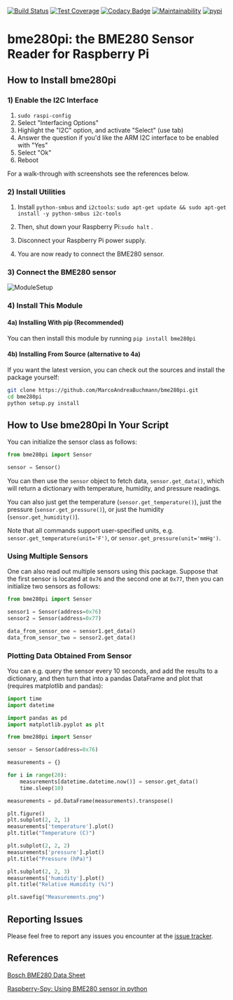 [![Build Status](https://github.com/MarcoAndreaBuchmann/bme280pi/workflows/Tests/badge.svg)](https://github.com/MarcoAndreaBuchmann/bme280pi/actions?query=workflow%3ATests)
[![Test Coverage](https://api.codeclimate.com/v1/badges/74442c7128065652d6da/test_coverage)](https://codeclimate.com/github/MarcoAndreaBuchmann/bme280pi/test_coverage)
[![Codacy Badge](https://api.codacy.com/project/badge/Grade/fb51e4dac5ee4e4bbf55c6615aae3597)](https://app.codacy.com/manual/MarcoAndreaBuchmann/bme280pi/dashboard)
[![Maintainability](https://api.codeclimate.com/v1/badges/74442c7128065652d6da/maintainability)](https://codeclimate.com/github/MarcoAndreaBuchmann/bme280pi/maintainability)
[![pypi](https://img.shields.io/pypi/v/bme280pi.svg)](https://pypi.org/project/bme280pi/)

# bme280pi: the BME280 Sensor Reader for Raspberry Pi

## How to Install bme280pi

### 1) Enable the I2C Interface

1) `sudo raspi-config`
2) Select "Interfacing Options"
3) Highlight the "I2C" option, and activate "Select" (use tab)
4) Answer the question if you'd like the ARM I2C interface to be enabled with "Yes"
5) Select "Ok"
6) Reboot

For a walk-through with screenshots see the references below.

### 2) Install Utilities

1) Install `python-smbus` and `i2ctools`: `sudo apt-get update && sudo apt-get install -y python-smbus i2c-tools`

2) Then, shut down your Raspberry Pi:`sudo halt` .

3) Disconnect your Raspberry Pi power supply.

4) You are now ready to connect the BME280 sensor.
 
### 3) Connect the BME280 sensor

![ModuleSetup](https://i.imgur.com/8i3sSlC.png)

### 4) Install This Module

#### 4a) Installing With pip (Recommended)

You can then install this module by running `pip install bme280pi`

#### 4b) Installing From Source (alternative to 4a)

If you want the latest version, you can check out the sources and install the
package yourself:

```bash
git clone https://github.com/MarcoAndreaBuchmann/bme280pi.git
cd bme280pi
python setup.py install
```

## How to Use bme280pi In Your Script

You can initialize the sensor class as follows:

```python
from bme280pi import Sensor

sensor = Sensor()
```

You can then use the `sensor` object to fetch data, `sensor.get_data()`, which will return a dictionary
with temperature, humidity, and pressure readings.

You can also just get the temperature (`sensor.get_temperature()`),
just the pressure (`sensor.get_pressure()`), or
just the humidity (`sensor.get_humidity()`).

Note that all commands support user-specified units, e.g. `sensor.get_temperature(unit='F')`,
or `sensor.get_pressure(unit='mmHg')`.

### Using Multiple Sensors

One can also read out multiple sensors using this package. Suppose that the first sensor is located
at `0x76` and the second one at `0x77`, then you can initialize two sensors as follows:

```python
from bme280pi import Sensor

sensor1 = Sensor(address=0x76)
sensor2 = Sensor(address=0x77)

data_from_sensor_one = sensor1.get_data()
data_from_sensor_two = sensor2.get_data()
```

### Plotting Data Obtained From Sensor

You can e.g. query the sensor every 10 seconds, and add the results to a dictionary, and then
turn that into a pandas DataFrame and plot that (requires matplotlib and pandas):

```python
import time
import datetime

import pandas as pd
import matplotlib.pyplot as plt

from bme280pi import Sensor

sensor = Sensor(address=0x76)

measurements = {}

for i in range(20):
    measurements[datetime.datetime.now()] = sensor.get_data()
    time.sleep(10)

measurements = pd.DataFrame(measurements).transpose()

plt.figure()
plt.subplot(2, 2, 1)
measurements['temperature'].plot()
plt.title("Temperature (C)")

plt.subplot(2, 2, 2)
measurements['pressure'].plot()
plt.title("Pressure (hPa)")

plt.subplot(2, 2, 3)
measurements['humidity'].plot()
plt.title("Relative Humidity (%)")

plt.savefig("Measurements.png")
```

## Reporting Issues

Please feel free to report any issues you encounter at the
[issue tracker](https://github.com/MarcoAndreaBuchmann/bme280pi/issues).

## References

[Bosch BME280 Data Sheet](https://www.bosch-sensortec.com/products/environmental-sensors/humidity-sensors-bme280/)

[Raspberry-Spy: Using BME280 sensor in python](https://www.raspberrypi-spy.co.uk/2016/07/using-bme280-i2c-temperature-pressure-sensor-in-python/)
